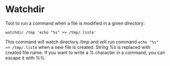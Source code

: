 Watchdir
========

Tool to run a command when a file is modified in a given directory:

    watchdir /tmp 'echo "%s" >> /tmp/.liste'

This command will watch directory */tmp* and will run command 
`echo "%s" >> /tmp/.liste` when a new file is created. String *%s* is replaced
with created file name. If you want to write a *%* character in a command, you
can escape it with *%%*.

